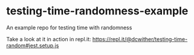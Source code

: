 # testing-time-randomness-example
An example repo for testing time with randomness

Take a look at it in action in repl.it: https://repl.it/@dcwither/testing-time-random#jest.setup.js
